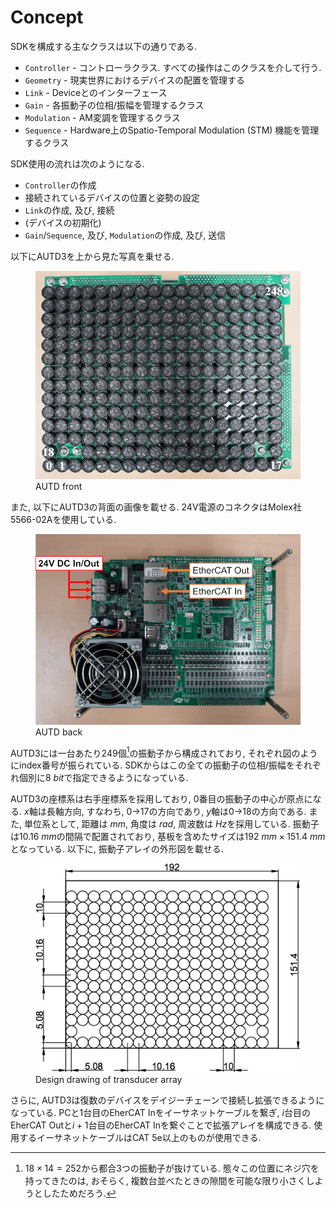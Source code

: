 # Concept

SDKを構成する主なクラスは以下の通りである.

* `Controller` - コントローラクラス. すべての操作はこのクラスを介して行う.
* `Geometry` - 現実世界におけるデバイスの配置を管理する
* `Link` - Deviceとのインターフェース
* `Gain` - 各振動子の位相/振幅を管理するクラス
* `Modulation` - AM変調を管理するクラス
* `Sequence` - Hardware上のSpatio-Temporal Modulation (STM) 機能を管理するクラス

SDK使用の流れは次のようになる.

* `Controller`の作成
* 接続されているデバイスの位置と姿勢の設定
* `Link`の作成, 及び, 接続
* (デバイスの初期化)
* `Gain`/`Sequence`, 及び, `Modulation`の作成, 及び, 送信

以下にAUTD3を上から見た写真を乗せる.

<figure>
  <img src="../../fig/Users_Manual/autd_trans_idx.jpg"/>
  <figcaption>AUTD front</figcaption>
</figure>

また, 以下にAUTD3の背面の画像を載せる. 24V電源のコネクタはMolex社5566-02Aを使用している.

<figure>
  <img src="../../fig/Users_Manual/autd_back.jpg"/>
  <figcaption>AUTD back</figcaption>
</figure>

AUTD3には一台あたり249個[^fn_asm]の振動子から構成されており, それぞれ図のようにindex番号が振られている.
SDKからはこの全ての振動子の位相/振幅をそれぞれ個別に$\SI{8}{bit}$で指定できるようになっている.

AUTD3の座標系は右手座標系を採用しており, 0番目の振動子の中心が原点になる.
$x$軸は長軸方向, すなわち, 0→17の方向であり, $y$軸は0→18の方向である.
また, 単位系として, 距離は$\SI{}{mm}$, 角度は$\SI{}{rad}$, 周波数は$\SI{}{Hz}$を採用している.
振動子は$\SI{10.16}{mm}$の間隔で配置されており, 基板を含めたサイズは$\SI{192}{mm}\times\SI{151.4}{mm}$となっている.
以下に, 振動子アレイの外形図を載せる.

<figure>
  <img src="../../fig/Users_Manual/transducers_array.jpg"/>
  <figcaption>Design drawing of transducer array</figcaption>
</figure>

さらに, AUTD3は復数のデバイスをデイジーチェーンで接続し拡張できるようになっている.
PCと1台目のEherCAT Inをイーサネットケーブルを繋ぎ, $i$台目のEherCAT Outと$i+1$台目のEherCAT Inを繋ぐことで拡張アレイを構成できる.
使用するイーサネットケーブルはCAT 5e以上のものが使用できる.

[^fn_asm]: $18\times 14=252$から都合3つの振動子が抜けている. 態々この位置にネジ穴を持ってきたのは, おそらく, 複数台並べたときの隙間を可能な限り小さくしようとしたためだろう.
